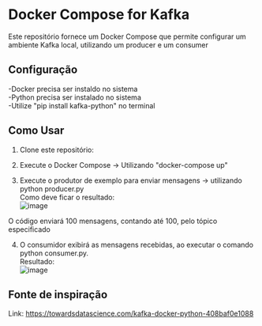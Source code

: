 # Docker Compose for Kafka

Este repositório fornece um Docker Compose que permite configurar um ambiente Kafka local, utilizando um producer e um consumer

## Configuração

-Docker precisa ser instaldo no sistema <br>
-Python precisa ser instalado no sistema <br>
-Utilize "pip install kafka-python" no terminal <br>

## Como Usar

1. Clone este repositório:
   
2. Execute o Docker Compose -> Utilizando "docker-compose up"

3. Execute o produtor de exemplo para enviar mensagens -> utilizando python producer.py <br>
Como deve ficar o resultado: <br> ![image](https://github.com/EricTach/AtividadesSI/assets/99208930/47543b47-d6a1-403a-99cf-b7e585f90fc1)

O código enviará 100 mensagens, contando até 100, pelo tópico especificado

4. O consumidor exibirá as mensagens recebidas, ao executar o comando python consumer.py. <br>
Resultado: <br> ![image](https://github.com/EricTach/AtividadesSI/assets/99208930/e93042c5-7a02-45a4-ab63-99d95e21c6fa)

## Fonte de inspiração
Link: https://towardsdatascience.com/kafka-docker-python-408baf0e1088




